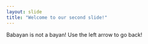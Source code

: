 ```yaml
---
layout: slide
title: "Welcome to our second slide!"
---
```

Babayan is not a bayan!
Use the left arrow to go back!
